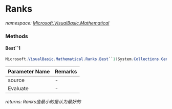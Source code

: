 ﻿# Ranks
_namespace: [Microsoft.VisualBasic.Mathematical](./index.md)_





### Methods

#### Best``1
```csharp
Microsoft.VisualBasic.Mathematical.Ranks.Best``1(System.Collections.Generic.IEnumerable{``0},System.Collections.Generic.IEnumerable{Microsoft.VisualBasic.Mathematical.Ranks.Ranking{``0}})
```


|Parameter Name|Remarks|
|--------------|-------|
|source|-|
|Evaluate|-|


_returns: Ranks值最小的是认为最好的_


